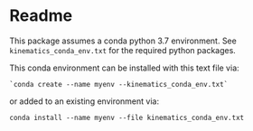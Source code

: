# Readme


This package assumes a conda python 3.7 environment. See `kinematics_conda_env.txt` for the required python packages.

This conda environment can be installed with this text file via:

    `conda create --name myenv --kinematics_conda_env.txt`

or added to an existing environment via:

`conda install --name myenv --file kinematics_conda_env.txt`